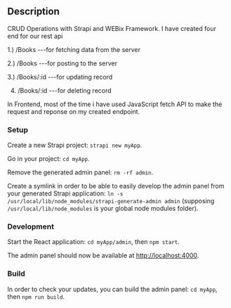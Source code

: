 ## Description

CRUD Operations with Strapi and WEBix Framework. I have created four end for our rest api

1.) /Books  ---for fetching data from the server

2.) /Books  ---for posting to the server

3.) /Books/:id  ---for updating record

4) /Books/:id ---for deleting record

In Frontend, most of the time i have used JavaScript fetch API to make the request and reponse on my created endpoint.  

### Setup

Create a new Strapi project: `strapi new myApp`.

Go in your project: `cd myApp`.

Remove the generated admin panel: `rm -rf admin`.

Create a symlink in order to be able to easily develop the admin panel from your generated
Strapi application: `ln -s /usr/local/lib/node_modules/strapi-generate-admin admin`
(supposing `/usr/local/lib/node_modules` is your global node modules folder).

### Development

Start the React application: `cd myApp/admin`, then `npm start`.

The admin panel should now be available at [http://localhost:4000](http://localhost:4000).

### Build

In order to check your updates, you can build the admin panel: `cd myApp`, then `npm run build`.
